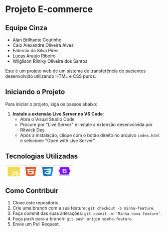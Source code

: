 # Projeto E-commerce

## **Equipe Cinza**
- Alan Brilhante Coutinho
- Caio Alexandre Oliveira Alves
- Fabricio da Silva Pires
- Lucas Araujo Ribeiro
- Wilglison Rilniky Oliveira dos Santos

Este é um projeto web de um sistema de transferência de pacientes desenvolvido utilizando HTML e CSS puros.

## Iniciando o Projeto

Para iniciar o projeto, siga os passos abaixo:

1. **Instale a extensão Live Server no VS Code**:
   - Abra o Visual Studio Code
   - Procure por "Live Server" e instale a extensão desenvolvida por Ritwick Dey.
   - Após a instalação, clique com o botão direito no arquivo `index.html` e selecione "Open with Live Server".

## Tecnologias Utilizadas

<img align="center" alt="Java Script" height="30" width="40" src="https://raw.githubusercontent.com/devicons/devicon/master/icons/javascript/javascript-plain.svg">|<img align="center" alt="HTML" height="30" width="40" src="https://raw.githubusercontent.com/devicons/devicon/master/icons/html5/html5-original.svg">|<img align="center" alt="CSS" height="30" width="40" src="https://raw.githubusercontent.com/devicons/devicon/master/icons/css3/css3-original.svg">|<img align="center" alt="CSS" height="30" width="40" src="https://raw.githubusercontent.com/devicons/devicon/master/icons/bootstrap/bootstrap-original-wordmark.svg">
  |--|--|--|--|

## Como Contribuir

1. Clone este repositório.
2. Crie uma branch com a sua feature: `git checkout -b minha-feature`.
3. Faça commit das suas alterações: `git commit -m 'Minha nova feature'`.
4. Faça push para a branch: `git push origin minha-feature`.
5. Envie um Pull Request.

